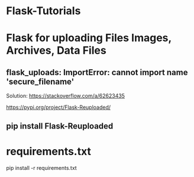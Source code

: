 # Flask-Tutorials
# Flask for uploading Files Images, Archives, Data Files

## flask_uploads: ImportError: cannot import name 'secure_filename'
Solution: https://stackoverflow.com/a/62623435

https://pypi.org/project/Flask-Reuploaded/

## pip install Flask-Reuploaded

# requirements.txt

pip install -r requirements.txt
